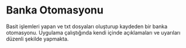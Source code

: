 # Banka Otomasyonu
Basit işlemleri yapan ve txt dosyaları oluşturup kaydeden bir banka otomasyonu. Uygulama çalıştığında kendi içinde açıklamaları ve uyarıları düzenli şekilde yapmakta.
